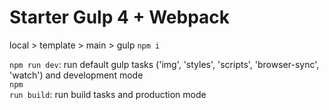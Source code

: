 <h1>Starter Gulp 4 + Webpack</h1>

local > template > main > gulp <code>npm i</code>

<code>npm run dev</code>: run default gulp tasks ('img', 'styles', 'scripts', 'browser-sync', 'watch') and  development mode <br>
<code>npm run build</code>: run build tasks and production mode <br>



